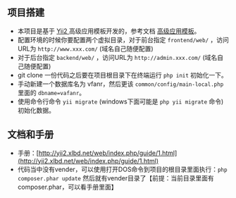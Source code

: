 ## 项目搭建

* 本项目是基于 [Yii2 ](https://github.com/yiisoft/yii2) 高级应用模板开发的，参考文档 [高级应用模板](http://yii2.xlbd.net/web/index.php/guide/3.html)。
* 配置环境的时候你要配置两个虚拟目录，对于前台指定 `frontend/web/` ，访问URL为 `http://www.xxx.com/` (域名自己随便配置)
* 对于后台指定 `backend/web/` ，访问URL为 `http://admin.xxx.com/` (域名自己随便配置)
* git clone 一份代码之后要在项目根目录下在终端运行 `php init` 初始化一下。
* 手动新建一个数据库名为 vfanr，然后更该 `common/config/main-local.php` 里面的 `dbname=vafanr`。
* 使用命令行命令 `yii migrate` (windows下面可能是 `php yii migrate` 命令)初始化数据。


## 文档和手册

* 手册：[http://yii2.xlbd.net/web/index.php/guide/1.html](http://yii2.xlbd.net/web/index.php/guide/1.html)
* 代码当中没有vender，可以使用打开DOS命令到项目的根目录里面执行：`php composer.phar update` 然后就有vender目录了【前提：当前目录里面有composer.phar，可以看手册里面】